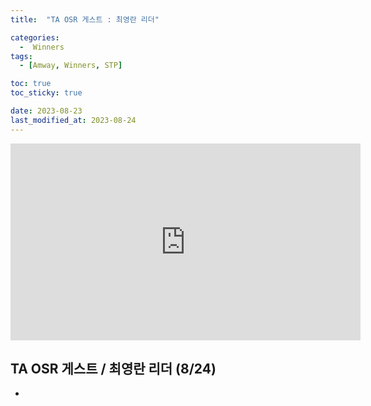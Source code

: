 ```yaml
---
title:  "TA OSR 게스트 : 최영란 리더" 

categories:
  -  Winners
tags:
  - [Amway, Winners, STP]

toc: true
toc_sticky: true

date: 2023-08-23
last_modified_at: 2023-08-24
---
```



<iframe width="560" height="315" src="https://www.youtube.com/embed/sWJ7UiKva44?si=Sq0uP3vFy0CcKGNk" title="YouTube video player" frameborder="0" allow="accelerometer; autoplay; clipboard-write; encrypted-media; gyroscope; picture-in-picture; web-share" allowfullscreen></iframe>


## TA OSR 게스트 / 최영란 리더 (8/24)

+ 